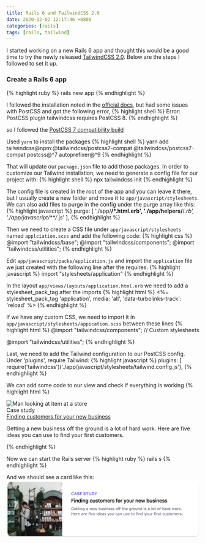 ```yaml
---
title: Rails 6 and TailwindCSS 2.0
date: 2020-12-02 12:17:46 +0800
categories: [rails]
tags: [rails, tailwind]
---
```


I started working on a new Rails 6 app and thought this would be a good time to
try the newly released [TailwindCSS 2.0](https://tailwindcss.com).
Below are the steps I followed to set it up.

### Create a Rails 6 app
{% highlight ruby %}
  rails new app
{% endhighlight %}

I followed the installation noted in the [official docs](https://tailwindcss.com/docs/installation),
but had some issues with PostCSS and got the following error,
{% highlight shell %}
  Error: PostCSS plugin tailwindcss requires PostCSS 8.
{% endhighlight %}

so I followed the [PostCSS 7 compatibility build](https://tailwindcss.com/docs/installation#post-css-7-compatibility-build)

Used `yarn` to install the packages
{% highlight shell %}
  yarn add tailwindcss@npm:@tailwindcss/postcss7-compat @tailwindcss/postcss7-compat postcss@^7 autoprefixer@^9
{% endhighlight %}

That will update our `package.json` file to add those packages.
In order to customize our Tailwind installation, we need to generate a config file for our project with:
{% highlight shell %}
  npx tailwindcss init
{% endhighlight %}

The config file is created in the root of the app and you can leave it there, but I usually create a new folder and move it to `app/javascript/stylesheets`. 
We can also add files to purge in the config under the purge array like this:
{% highlight javascript %}
  purge: [
      './app/**/*.html.erb',
      './app/helpers/**/*.rb',
      './app/javascript/**/*.js'
    ],
{% endhighlight %}

Then we need to create a CSS file under `app/javascript/stylesheets` named `applciation.scss` and add the following code:
{% highlight css %}
  @import "tailwindcss/base";
  @import "tailwindcss/components";
  @import "tailwindcss/utilities";
{% endhighlight %}

Edit `app/javascript/packs/application.js` and import the `application` file we just created with the following line after the requires.
{% highlight javascript %}
  import "stylesheets/application"
{% endhighlight %}

In the layout `app/views/layouts/application.html.erb` we need to add a stylesheet_pack_tag after the imports
{% highlight html %}
  <%= stylesheet_pack_tag 'application', media: 'all', 'data-turbolinks-track': 'reload' %>
{% endhighlight %}

If we have any custom CSS, we need to import it in `app/javascript/stylesheets/appication.scss` between these lines
{% highlight html %}
  @import "tailwindcss/components";
  // Custom stylesheets

  @import "tailwindcss/utilities";
{% endhighlight %}

Last, we need to add the Tailwind configuration to our PostCSS config. Under 'plugins', require Tailwind:
{% highlight javascript %}
  plugins: [
    require('tailwindcss')('./app/javascript/stylesheets/tailwind.config.js'),
{% endhighlight %}


We can add some code to our view and check if everything is working
{% highlight html %}
  <div class="max-w-md mx-auto bg-white rounded-xl shadow-md overflow-hidden md:max-w-2xl">
    <div class="md:flex">
      <div class="md:flex-shrink-0">
        <img class="h-48 w-full object-cover md:w-48" src="https://images.unsplash.com/photo-1515711660811-48832a4c6f69?ixlib=rb-1.2.1&ixid=eyJhcHBfaWQiOjEyMDd9&auto=format&fit=crop&w=448&q=80" alt="Man looking at item at a store">
      </div>
      <div class="p-8">
        <div class="uppercase tracking-wide text-sm text-indigo-500 font-semibold">Case study</div>
        <a href="#" class="block mt-1 text-lg leading-tight font-medium text-black hover:underline">Finding customers for your new business</a>
        <p class="mt-2 text-gray-500">Getting a new business off the ground is a lot of hard work. Here are five ideas you can use to find your first customers.</p>
      </div>
    </div>
  </div>
{% endhighlight %}


Now we can start the Rails server
{% highlight ruby %}
  rails s
{% endhighlight %}

And we should see a card like this:
![relay](/assets/img/2020-12-02/tailwind-card.png)